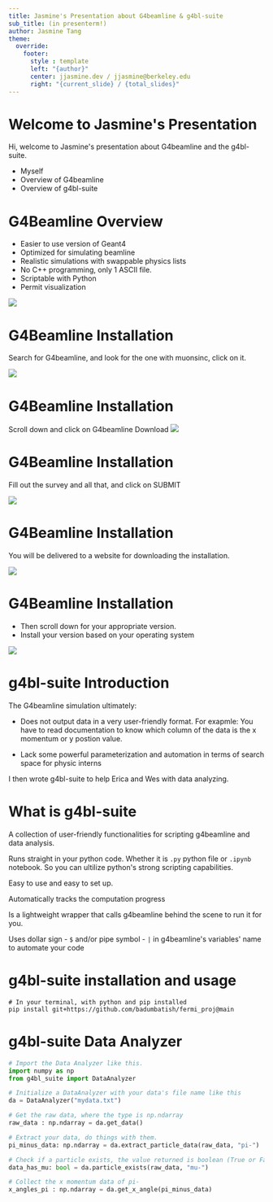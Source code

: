 ```yaml
---
title: Jasmine's Presentation about G4beamline & g4bl-suite
sub_title: (in presenterm!)
author: Jasmine Tang
theme:
  override:
    footer:
      style : template
      left: "{author}"
      center: jjasmine.dev / jjasmine@berkeley.edu
      right: "{current_slide} / {total_slides}"
---
```



Welcome to Jasmine's Presentation
===
Hi, welcome to Jasmine's presentation about G4beamline and the g4bl-suite.

- Myself
- Overview of G4beamline
- Overview of g4bl-suite

<!-- end_slide -->


G4Beamline Overview
===
- Easier to use version of Geant4
- Optimized for simulating beamline
- Realistic simulations with swappable physics lists
- No C++ programming, only 1 ASCII file.
- Scriptable with Python
- Permit visualization

![](g4beamline_screenshot.png)

<!-- end_slide -->

G4Beamline Installation
===

Search for G4beamline, and look for the one with muonsinc, click on it.

![](g4beamline_google_search.png)

<!-- end_slide -->

G4Beamline Installation
===

Scroll down and click on G4beamline Download
![](g4beamline_download.png)

<!-- end_slide -->

G4Beamline Installation
===

Fill out the survey and all that, and click on SUBMIT

![](g4beamline_survey.png)

<!-- end_slide -->

G4Beamline Installation
===

You will be delivered to a website for downloading the installation.


![](g4beamline_install_1.png)

<!-- end_slide -->

G4Beamline Installation
===

- Then scroll down for your appropriate version. 
- Install your version based on your operating system

![](g4beamline_install_2.png)

<!-- end_slide -->


g4bl-suite Introduction
===

The G4beamline simulation ultimately:

- Does not output data in a very user-friendly format. For exapmle: You have to read documentation to know which column 
of the data is the x momentum or y postion value.

- Lack some powerful parameterization and automation in terms of search space for physic interns

I then wrote g4bl-suite to help Erica and Wes with data analyzing.

<!-- end_slide -->

What is g4bl-suite
===

A collection of user-friendly functionalities for scripting g4beamline and data analysis.

Runs straight in your python code. Whether it is `.py` python file or `.ipynb` notebook.
So you can ultilize python's strong scripting capabilities.

Easy to use and easy to set up.

Automatically tracks the computation progress

Is a lightweight wrapper that calls g4beamline behind the scene to run it for you.

Uses dollar sign - `$` and/or pipe symbol - `|` in g4beamline's variables' name to automate your code


<!-- end_slide -->

g4bl-suite installation and usage
===

```shell
# In your terminal, with python and pip installed
pip install git+https://github.com/badumbatish/fermi_proj@main
```
<!-- end_slide -->

g4bl-suite Data Analyzer
===

```python
# Import the Data Analyzer like this.
import numpy as np
from g4bl_suite import DataAnalyzer

# Initialize a DataAnalyzer with your data's file name like this
da = DataAnalyzer("mydata.txt")

# Get the raw data, where the type is np.ndarray
raw_data : np.ndarray = da.get_data()

# Extract your data, do things with them.
pi_minus_data: np.ndarray = da.extract_particle_data(raw_data, "pi-")

# Check if a particle exists, the value returned is boolean (True or False)
data_has_mu: bool = da.particle_exists(raw_data, "mu-")

# Collect the x momentum data of pi-
x_angles_pi : np.ndarray = da.get_x_angle(pi_minus_data)
```


<!-- end_slide -->
